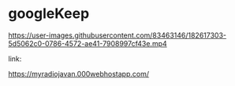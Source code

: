 # googleKeep



https://user-images.githubusercontent.com/83463146/182617303-5d5062c0-0786-4572-ae41-7908997cf43e.mp4



link:


https://myradiojavan.000webhostapp.com/
